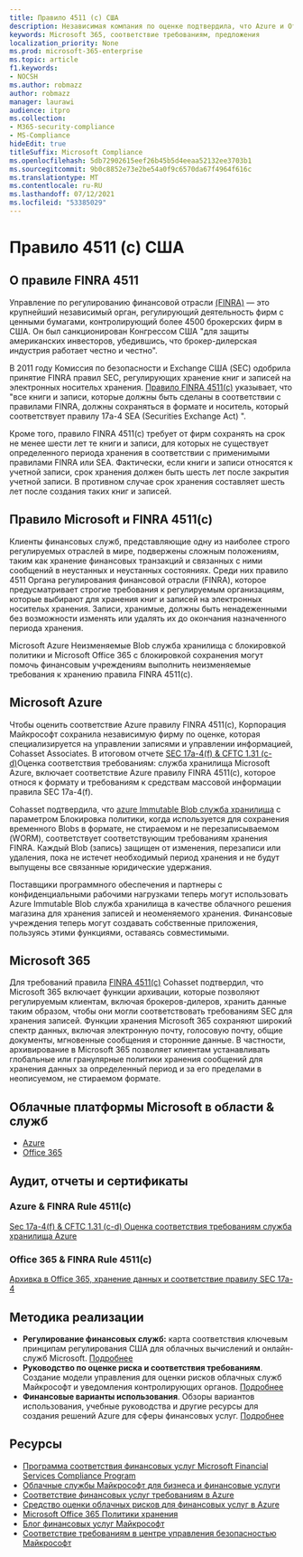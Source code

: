 ```yaml
---
title: Правило 4511 (c) США
description: Независимая компания по оценке подтвердила, что Azure и Office 365 могут помочь финансовым фирмам соответствовать требованиям к хранению записей FINRA Rule 4511 и неопровержимым требованиям к хранению.
keywords: Microsoft 365, соответствие требованиям, предложения
localization_priority: None
ms.prod: microsoft-365-enterprise
ms.topic: article
f1.keywords:
- NOCSH
ms.author: robmazz
author: robmazz
manager: laurawi
audience: itpro
ms.collection:
- M365-security-compliance
- MS-Compliance
hideEdit: true
titleSuffix: Microsoft Compliance
ms.openlocfilehash: 5db72902615eef26b45b5d4eeaa52132ee3703b1
ms.sourcegitcommit: 9b0c8852e73e2be54a0f9c6570da67f4964f616c
ms.translationtype: MT
ms.contentlocale: ru-RU
ms.lasthandoff: 07/12/2021
ms.locfileid: "53385029"
---
```

# <a name="financial-industry-regulatory-authority-finra-rule-4511c-united-states"></a>Правило 4511 (c) США

## <a name="about-finra-rule-4511"></a>О правиле FINRA 4511

Управление по регулированию финансовой отрасли [(FINRA)](https://www.finra.org/#/) — это крупнейший независимый орган, регулирующий деятельность фирм с ценными бумагами, контролирующий более 4500 брокерских фирм в США. Он был санкционирован Конгрессом США "для защиты американских инвесторов, убедившись, что брокер-дилерская индустрия работает честно и честно".

В 2011 году Комиссия по безопасности и Exchange США (SEC) одобрила принятие FINRA правил SEC, регулирующих хранение книг и записей на электронных носительх хранения. [Правило FINRA 4511(c)](https://www.finra.org/sites/default/files/NoticeDocument/p123548.pdf) указывает, что "все книги и записи, которые должны быть сделаны в соответствии с правилами FINRA, должны сохраняться в формате и носитель, который соответствует правилу 17a-4 SEA (Securities Exchange Act) ".

Кроме того, правило FINRA 4511(c) требует от фирм сохранять на срок не менее шести лет те книги и записи, для которых не существует определенного периода хранения в соответствии с применимыми правилами FINRA или SEA. Фактически, если книги и записи относятся к учетной записи, срок хранения должен быть шесть лет после закрытия учетной записи. В противном случае срок хранения составляет шесть лет после создания таких книг и записей.

## <a name="microsoft-and-finra-rule-4511c"></a>Правило Microsoft и FINRA 4511(c)

Клиенты финансовых служб, представляющие одну из наиболее строго регулируемых отраслей в мире, подвержены сложным положениям, таким как хранение финансовых транзакций и связанных с ними сообщений в неустанных и неустанных состояниях. Среди них правило 4511 Органа регулирования финансовой отрасли (FINRA), которое предусматривает строгие требования к регулируемым организациям, которые выбирают для хранения книг и записей на электронных носительх хранения. Записи, хранимые, должны быть ненадеженными без возможности изменять или удалять их до окончания назначенного периода хранения.

Microsoft Azure Неизменяемые Blob служба хранилища с блокировкой политики и Microsoft Office 365 с блокировкой сохранения могут помочь финансовым учреждениям выполнить неизменяемые требования к хранению правила FINRA 4511(c).

## <a name="microsoft-azure"></a>Microsoft Azure

Чтобы оценить соответствие Azure правилу FINRA 4511(c), Корпорация Майкрософт сохранила независимую фирму по оценке, которая специализируется на управлении записями и управлении информацией, Cohasset Associates. В итоговом отчете [SEC 17a-4(f) & CFTC 1.31 (c-d)](https://servicetrust.microsoft.com/ViewPage/MSComplianceGuide?command=Download&downloadType=Document&downloadId=19b08fd4-d276-43e8-9461-715981d0ea20&docTab=4ce99610-c9c0-11e7-8c2c-f908a777fa4d_GRC_Assessment_Reports)Оценка соответствия требованиям: служба хранилища Microsoft Azure, включает соответствие Azure правилу FINRA 4511(c), которое относя к формату и требованиям к средствам массовой информации правила SEC 17a-4(f).

Cohasset подтвердила, что [azure Immutable Blob служба хранилища](/azure/storage/blobs/storage-blob-immutable-storage) с параметром Блокировка политики, когда используется для сохранения временного Blobs в формате, не стираемом и не перезаписываемом (WORM), соответствует соответствующим требованиям хранения FINRA. Каждый Blob (запись) защищен от изменения, перезаписи или удаления, пока не истечет необходимый период хранения и не будут выпущены все связанные юридические удержания.

Поставщики программного обеспечения и партнеры с конфиденциальными рабочими нагрузками теперь могут использовать Azure Immutable Blob служба хранилища в качестве облачного решения магазина для хранения записей и неоменяемого хранения. Финансовые учреждения теперь могут создавать собственные приложения, пользуясь этими функциями, оставаясь совместимыми.

## <a name="microsoft-365"></a>Microsoft 365

Для требований правила [FINRA 4511(c)](/microsoft-365/compliance/retention-regulatory-requirements#sec-17a-4f-finra-4511c-and-cftc-131c-d) Cohasset подтвердил, что Microsoft 365 включает функции архивации, которые позволяют регулируемым клиентам, включая брокеров-дилеров, хранить данные таким образом, чтобы они могли соответствовать требованиям SEC для хранения записей. Функции хранения Microsoft 365 сохраняют широкий спектр данных, включая электронную почту, голосовую почту, общие документы, мгновенные сообщения и сторонние данные. В частности, архивирование в Microsoft 365 позволяет клиентам устанавливать глобальные или гранулярные политики хранения сообщений для хранения данных за определенный период и за его пределами в неописуемом, не стираемом формате.

## <a name="microsoft-in-scope-cloud-platforms--services"></a>Облачные платформы Microsoft в области & служб

- [Azure](https://gallery.technet.microsoft.com/Overview-of-Azure-c1be3942)
- [Office 365](https://aka.ms/Office365ComplianceOfferings)

## <a name="audits-reports-and-certificates"></a>Аудит, отчеты и сертификаты

### <a name="azure--finra-rule-4511c"></a>Azure & FINRA Rule 4511(c)

[Sec 17a-4(f) & CFTC 1.31 (c-d) Оценка соответствия требованиям служба хранилища Azure](https://servicetrust.microsoft.com/ViewPage/MSComplianceGuide?command=Download&downloadType=Document&downloadId=19b08fd4-d276-43e8-9461-715981d0ea20&docTab=4ce99610-c9c0-11e7-8c2c-f908a777fa4d_GRC_Assessment_Reports)

### <a name="office-365--finra-rule-4511c"></a>Office 365 & FINRA Rule 4511(c)

[Архивка в Office 365, хранение данных и соответствие правилу SEC 17a-4](https://www.microsoft.com/microsoft-365/blog/2015/11/10/office-365-exchange-online-archiving-now-meets-sec-rule-17a-4-requirements/)

## <a name="how-to-implement"></a>Методика реализации

- **Регулирование финансовых служб:** карта соответствия ключевым принципам регулирования США для облачных вычислений и онлайн-служб Microsoft. [Подробнее](https://servicetrust.microsoft.com/ViewPage/TrustDocuments?command=Download&downloadType=Document&downloadId=5b483567-00b0-4d86-96ae-ee887dadb61c&docTab=6d000410-c9e9-11e7-9a91-892aae8839ad_Compliance_Guides)
- **Руководство по оценке риска и соответствия требованиям**. Создание модели управления для оценки рисков облачных служб Майкрософт и уведомления контролирующих органов. [Подробнее](https://servicetrust.microsoft.com/ViewPage/TrustDocuments?command=Download&downloadType=Document&downloadId=edee9b14-3661-4a16-ba83-c35caf672bd7&docTab=6d000410-c9e9-11e7-9a91-892aae8839ad_FAQ_and_White_Papers)
- **Финансовые варианты использования**. Обзоры вариантов использования, учебные руководства и другие ресурсы для создания решений Azure для сферы финансовых услуг. [Подробнее](/azure/industry/financial/)

## <a name="resources"></a>Ресурсы

- [Программа соответствия финансовых услуг Microsoft Financial Services Compliance Program](https://download.microsoft.com/download/6/4/7/64707E3E-6D3E-45D0-8207-A0EA3201B4A6/Microsoft%20Cloud%20-%20Financial%20Services%20Compliance%20Program%20\(Print\).pdf)
- [Облачные службы Майкрософт для бизнеса и финансовые услуги](https://servicetrust.microsoft.com/viewpage/financialservicesoverview)
- [Соответствие финансовых услуг требованиям в Azure](https://azure.microsoft.com/resources/videos/azurecon-2015-financial-services-compliance-in-azure/)
- [Средство оценки облачных рисков для финансовых услуг в Azure](https://servicetrust.microsoft.com/ViewPage/FFIECBlueprint?command=Download&downloadType=Document&downloadId=079a1973-711a-428f-9312-9ddd290cff7b&docTab=c726d5c0-2d1e-11e8-a485-57140ec19669_PaaS)
- [Microsoft Office 365 Политики хранения](/office365/securitycompliance/retention-policies)
- [Блог финансовых услуг Майкрософт](https://techcommunity.microsoft.com/t5/Financial-Services-Blog/bg-p/FinancialServicesBlog)
- [Соответствие требованиям в центре управления безопасностью Майкрософт](https://www.microsoft.com/trust-center/compliance/compliance-overview)
